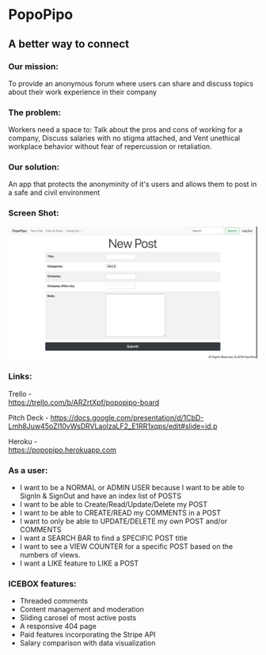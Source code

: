 # PopoPipo

## A better way to connect

### Our mission: 
To provide an anonymous forum where users can share and discuss topics about their work experience in their company

### The problem: 
Workers need a space to:
Talk about the pros and cons of working for a company, Discuss salaries with no stigma attached, and Vent unethical workplace behavior without fear of repercussion or retaliation.

### Our solution: 
An app that protects the anonyminity of it's users and allows them to post in a safe and civil environment

### Screen Shot:
![ScreenShot](staticfiles/images/popopipoSS.png)


### Links:
Trello - <br>
https://trello.com/b/ARZrtXpf/popopipo-board 

Pitch Deck - https://docs.google.com/presentation/d/1CbD-Lmh8Juw45oZl10vWsDRVLaolzaLF2_E1RR1xqps/edit#slide=id.p

Heroku - <br>
https://popopipo.herokuapp.com

### As a user:
- I want to be a NORMAL or ADMIN USER because I want to be able to SignIn & SignOut and have an index list of POSTS
- I want to be able to Create/Read/Update/Delete my POST
- I want to be able to CREATE/READ my COMMENTS in a POST
- I want to only be able to UPDATE/DELETE my own POST and/or COMMENTS
- I want a SEARCH BAR to find a SPECIFIC POST title
- I want to see a VIEW COUNTER for a specific POST based on the numbers of views.
- I want a LIKE feature to LIKE a POST

### ICEBOX features:
- Threaded comments
- Content management and moderation
- Sliding carosel of most active posts
- A responsive 404 page
- Paid features incorporating the Stripe API
- Salary comparison with data visualization 

